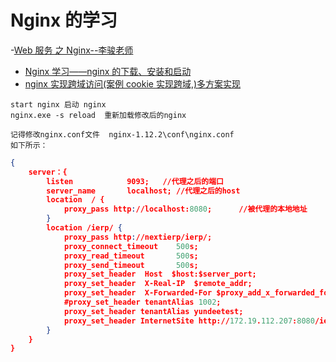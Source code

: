 # Nginx 的学习

-[Web 服务 之 Nginx--李骏老师](https://www.bilibili.com/video/BV1B7411d7dY)

- [Nginx 学习——nginx 的下载、安装和启动](https://blog.belonk.com/c/nginx_download_install.html)
- [nginx 实现跨域访问(案例 cookie 实现跨域,)多方案实现](https://blog.csdn.net/tomcatAndOracle/article/details/80590080)

```text
start nginx 启动 nginx
nginx.exe -s reload  重新加载修改后的nginx

记得修改nginx.conf文件  nginx-1.12.2\conf\nginx.conf
如下所示：
```

```json
{
	server：{
		listen            9093;   //代理之后的端口
		server_name       localhost; //代理之后的host
		location  / {
			proxy_pass http://localhost:8080;      //被代理的本地地址
		}
		location /ierp/ {
			proxy_pass http://nextierp/ierp/;
			proxy_connect_timeout    500s;
			proxy_read_timeout       500s;
			proxy_send_timeout       500s;
			proxy_set_header  Host  $host:$server_port;
			proxy_set_header  X-Real-IP  $remote_addr;
			proxy_set_header  X-Forwarded-For $proxy_add_x_forwarded_for;
			#proxy_set_header tenantAlias 1002;
			proxy_set_header tenantAlias yundeetest;
			proxy_set_header InternetSite http://172.19.112.207:8080/ierp/;
		}
	}
}

```

